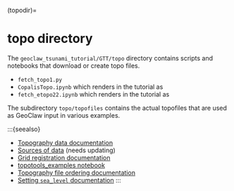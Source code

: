 (topodir)=
# topo directory

The `geoclaw_tsunami_tutorial/GTT/topo` directory contains scripts and
notebooks that download or create topo files.

- `fetch_topo1.py`
- `CopalisTopo.ipynb` which renders in the tutorial as [](CopalisTopo)
- `fetch_etopo22.ipynb` which renders in the tutorial as [](fetch_etopo22)

The subdirectory `topo/topofiles` contains the actual topofiles that are
used as GeoClaw input in various examples. 

:::{seealso}
- [Topography data documentation](https://www.clawpack.org/topo.html)
- [Sources of data](https://www.clawpack.org/tsunamidata.html) (needs
  updating)
- [Grid registration documentation](https://www.clawpack.org/grid_registration.html)
- [topotools_examples notebook](https://www.clawpack.org/gallery/_static/apps/notebooks/geoclaw/topotools_examples.html)
- [Topography file ordering
  documentation](https://www.clawpack.org/topo_order.html)
- [Setting `sea_level` documentation](https://www.clawpack.org/sealevel.html)
:::

